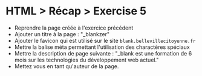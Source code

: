 # HTML > Récap > Exercise 5

  - Reprendre la page créée à l'exercice précédent
  - Ajouter un titre à la page : "_blankzer"
  - Ajouter le favicon qui est utilisé sur le site `blank.bellevillecitoyenne.fr`
  - Mettre la balise méta permettant l'utilisation des charactères spéciaux
  - Mettre la description de page suivante : "_blank est une formation de 6 mois sur les technologies du développement web actuel."
  - Mettez vous en tant qu'auteur de la page.
